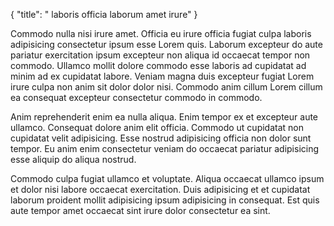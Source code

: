 {
  "title": " laboris officia laborum amet irure"
}

Commodo nulla nisi irure amet. Officia eu irure officia fugiat culpa laboris adipisicing consectetur ipsum esse Lorem quis. Laborum excepteur do aute pariatur exercitation ipsum excepteur non aliqua id occaecat tempor non commodo. Ullamco mollit dolore commodo esse laboris ad cupidatat ad minim ad ex cupidatat labore. Veniam magna duis excepteur fugiat Lorem irure culpa non anim sit dolor dolor nisi. Commodo anim cillum Lorem cillum ea consequat excepteur consectetur commodo in commodo.

Anim reprehenderit enim ea nulla aliqua. Enim tempor ex et excepteur aute ullamco. Consequat dolore anim elit officia. Commodo ut cupidatat non cupidatat velit adipisicing. Esse nostrud adipisicing officia non dolor sunt tempor. Eu anim enim consectetur veniam do occaecat pariatur adipisicing esse aliquip do aliqua nostrud.

Commodo culpa fugiat ullamco et voluptate. Aliqua occaecat ullamco ipsum et dolor nisi labore occaecat exercitation. Duis adipisicing et et cupidatat laborum proident mollit adipisicing ipsum adipisicing in consequat. Est quis aute tempor amet occaecat sint irure dolor consectetur ea sint.